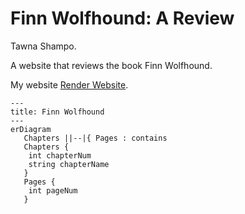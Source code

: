 # Finn Wolfhound: A Review
Tawna Shampo.

A website that reviews the book Finn Wolfhound.

My website [Render Website](https://finn-wolfhound-a-review.onrender.com).

```mermaid
---
title: Finn Wolfhound
---
erDiagram
   Chapters ||--|{ Pages : contains
   Chapters {
    int chapterNum
    string chapterName
   }
   Pages {
    int pageNum
   }
```
